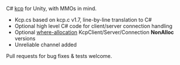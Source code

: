 C# [kcp](https://github.com/skywind3000/kcp) for Unity, with MMOs in mind.

* Kcp.cs based on kcp.c v1.7, line-by-line translation to C#
* Optional high level C# code for client/server connection handling
* Optional [where-allocation](https://github.com/vis2k/where-allocation) KcpClient/Server/Connection **NonAlloc** versions
* Unreliable channel added

Pull requests for bug fixes & tests welcome.
